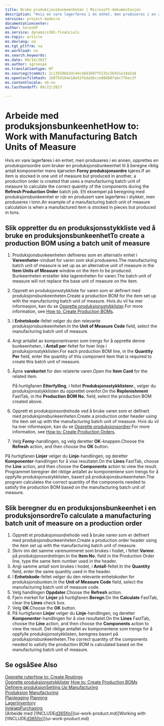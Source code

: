 ```yaml
---
title: Bruke produksjonsbunkeenheten | Microsoft-dokumentasjon
description: "Hvis en vare lagerføres i én enhet, men produseres i en annen, må produksjonsordren bruke en produksjonsbunkeenhet til å beregne riktig antall komponenter. Ett eksempel på beregning med produksjonsbunkeenhet er når en produsert vare lagerføres i stykker, men produseres i tonn."
services: project-madeira
documentationcenter: 
author: SorenGP
ms.service: dynamics365-financials
ms.topic: article
ms.devlang: na
ms.tgt_pltfrm: na
ms.workload: na
ms.search.keywords: 
ms.date: 09/14/2017
ms.author: sgroespe
ms.translationtype: HT
ms.sourcegitcommit: 2c13559bb3dc44cdb61697f5135c5b931e34d2a8
ms.openlocfilehash: 1b075d164e18a52fbda56cced8d88fabc77bec3f
ms.contentlocale: nb-no
ms.lasthandoff: 09/22/2017

---
```

# <a name="how-to-work-with-manufacturing-batch-units-of-measure"></a><span data-ttu-id="3e64c-104">Arbeide med produksjonsbunkeenhet</span><span class="sxs-lookup"><span data-stu-id="3e64c-104">How to: Work with Manufacturing Batch Units of Measure</span></span>
<span data-ttu-id="3e64c-105">Hvis en vare lagerføres i én enhet, men produseres i en annen, opprettes en produksjonsordre som bruker en produksjonsbunkeenhet til å beregne riktig antall komponenter mens kjørselen **Forny produksjonsordre** kjøres.</span><span class="sxs-lookup"><span data-stu-id="3e64c-105">If an item is stocked in one unit of measure but produced in another, a production order is created that uses a manufacturing batch unit of measure to calculate the correct quantity of the components during the **Refresh Production Order** batch job.</span></span> <span data-ttu-id="3e64c-106">Ett eksempel på beregning med produksjonsbunkeenhet er når en produsert vare lagerføres i stykker, men produseres i tonn.</span><span class="sxs-lookup"><span data-stu-id="3e64c-106">An example of a manufacturing batch unit of measure calculation is when a manufactured item is stocked in pieces but produced in tons.</span></span>  

## <a name="to-create-a-production-bom-using-a-batch-unit-of-measure"></a><span data-ttu-id="3e64c-107">Slik oppretter du en produksjonsstykkliste ved å bruke en produksjonsbunkeenhet</span><span class="sxs-lookup"><span data-stu-id="3e64c-107">To create a production BOM using a batch unit of measure</span></span>  
1.  <span data-ttu-id="3e64c-108">Produksjonsbunkeenheten defineres som en alternativ enhet i **Vareenheter**-vinduet for varen som skal produseres.</span><span class="sxs-lookup"><span data-stu-id="3e64c-108">The manufacturing batch unit of measure is set up as an alternative unit of measure in the **Item Units of Measure** window on the item to be produced.</span></span> <span data-ttu-id="3e64c-109">Bunkeenheten erstatter ikke lagerenheten for varen.</span><span class="sxs-lookup"><span data-stu-id="3e64c-109">The batch unit of measure will not replace the base unit of measure on the item.</span></span>  
2.  <span data-ttu-id="3e64c-110">Opprett en produksjonsstykkliste for varen som er definert med produksjonsbunkeenheten.</span><span class="sxs-lookup"><span data-stu-id="3e64c-110">Create a production BOM for the item set up with the manufacturing batch unit of measure.</span></span> <span data-ttu-id="3e64c-111">Hvis du vil ha mer informasjon, kan du se [Opprette produksjonsstykklister](production-how-to-create-production-boms.md).</span><span class="sxs-lookup"><span data-stu-id="3e64c-111">For more information, see [How to: Create Production BOMs](production-how-to-create-production-boms.md).</span></span>  
3.  <span data-ttu-id="3e64c-112">I **Enhetskode**-feltet velger du den relevante produksjonsbunkeenheten.</span><span class="sxs-lookup"><span data-stu-id="3e64c-112">In the **Unit of Measure Code** field, select the manufacturing batch unit of measure.</span></span>  
4.  <span data-ttu-id="3e64c-113">Angi antallet av komponentvaren som trengs for å opprette denne bunkeenheten, i **Antall per**-feltet for hver linje i produksjonsstykklisten.</span><span class="sxs-lookup"><span data-stu-id="3e64c-113">For each production BOM line, in the **Quantity Per** field, enter the quantity of this component item that is required to create this batch unit of measure.</span></span>  
5.  <span data-ttu-id="3e64c-114">Åpne **varekortet** for den relaterte varen.</span><span class="sxs-lookup"><span data-stu-id="3e64c-114">Open the **Item Card** for the related item.</span></span>  

    <span data-ttu-id="3e64c-115">På hurtigfanen **Etterfylling**, i feltet **Produksjonsstykklistenr.**, velger du produksjonsstykklisten du opprettet ovenfor.</span><span class="sxs-lookup"><span data-stu-id="3e64c-115">On the **Replenishment** FastTab, in the **Production BOM No.** field, select the production BOM created above.</span></span>  
6.  <span data-ttu-id="3e64c-116">Opprett et produksjonsordrehode ved å bruke varen som er definert med produksjonsbunkeenheten.</span><span class="sxs-lookup"><span data-stu-id="3e64c-116">Create a production order header using the item set up with the manufacturing batch unit of measure.</span></span> <span data-ttu-id="3e64c-117">Hvis du vil ha mer informasjon, kan du se [Opprette produksjonsordrer](production-how-to-create-production-orders.md).</span><span class="sxs-lookup"><span data-stu-id="3e64c-117">For more information, see [How to: Create Production Orders](production-how-to-create-production-orders.md).</span></span>  
7.  <span data-ttu-id="3e64c-118">Velg **Forny**-handlingen, og velg deretter **OK**-knappen.</span><span class="sxs-lookup"><span data-stu-id="3e64c-118">Choose the **Refresh** action, and then choose  the **OK** button.</span></span>  

<span data-ttu-id="3e64c-119">På hurtigfanen **Linjer** velger du **Linje**-handlingen, og deretter **Komponenter**-handlingen for å vise resultatet.</span><span class="sxs-lookup"><span data-stu-id="3e64c-119">On the **Lines** FastTab, choose the **Line** action, and then choose the **Components** action to view the result.</span></span> <span data-ttu-id="3e64c-120">Programmet beregner det riktige antallet av komponentene som trengs for å oppfylle produksjonsstykklisten, basert på produksjonsbunkeenheten.</span><span class="sxs-lookup"><span data-stu-id="3e64c-120">The program calculates the correct quantity of the components needed to satisfy the production BOM based on the manufacturing batch unit of measure.</span></span>  

## <a name="to-calculate-a-manufacturing-batch-unit-of-measure-on-a-production-order"></a><span data-ttu-id="3e64c-121">Slik beregner du en produksjonsbunkeenhet i en produksjonsordre</span><span class="sxs-lookup"><span data-stu-id="3e64c-121">To calculate a manufacturing batch unit of measure on a production order</span></span>  
1.  <span data-ttu-id="3e64c-122">Opprett et produksjonsordrehode ved å bruke varen som er definert med produksjonsbunkeenheten.</span><span class="sxs-lookup"><span data-stu-id="3e64c-122">Create a production order header using the item set up with the manufacturing batch unit of measure.</span></span>  
2.  <span data-ttu-id="3e64c-123">Skriv inn det samme varenummeret som brukes i hodet, i feltet **Varenr.** på produksjonsordrelinjen.</span><span class="sxs-lookup"><span data-stu-id="3e64c-123">In the **Item No.** field in the Production Order line, type the same item number used in the header.</span></span>  
3.  <span data-ttu-id="3e64c-124">Angi samme antall som brukes i hodet, i **Antall**-feltet.</span><span class="sxs-lookup"><span data-stu-id="3e64c-124">In the **Quantity** field, enter the same quantity used in the header.</span></span>  
4.  <span data-ttu-id="3e64c-125">I **Enhetskode**-feltet velger du den relevante enhetskoden for produksjonsbunken.</span><span class="sxs-lookup"><span data-stu-id="3e64c-125">In the **Unit of Measure Code** field, select the manufacturing batch unit of measure code.</span></span>  
5.  <span data-ttu-id="3e64c-126">Velg handlingen **Oppdater**.</span><span class="sxs-lookup"><span data-stu-id="3e64c-126">Choose the **Refresh** action.</span></span>
6.  <span data-ttu-id="3e64c-127">Fjern merket for **Linjer** på hurtigfanen **Beregn**.</span><span class="sxs-lookup"><span data-stu-id="3e64c-127">On the **Calculate** FastTab, clear the **Lines** check box.</span></span>  
7.  <span data-ttu-id="3e64c-128">Velg **OK**.</span><span class="sxs-lookup"><span data-stu-id="3e64c-128">Choose the **OK** button.</span></span>  
8.  <span data-ttu-id="3e64c-129">På hurtigfanen **Linjer** velger du **Linje**-handlingen, og deretter **Komponenter**-handlingen for å vise resultatet.</span><span class="sxs-lookup"><span data-stu-id="3e64c-129">On the **Lines** FastTab, choose the **Line** action, and then choose the **Components** action to view the result.</span></span> <span data-ttu-id="3e64c-130">Det riktige antallet av komponentene som trengs for å oppfylle produksjonsstykklisten, beregnes basert på produksjonsbunkeenheten.</span><span class="sxs-lookup"><span data-stu-id="3e64c-130">The correct quantity of the components needed to satisfy the production BOM is calculated based on the manufacturing batch unit of measure.</span></span>  

## <a name="see-also"></a><span data-ttu-id="3e64c-131">Se også</span><span class="sxs-lookup"><span data-stu-id="3e64c-131">See Also</span></span>  
[<span data-ttu-id="3e64c-132">Opprette ruter</span><span class="sxs-lookup"><span data-stu-id="3e64c-132">How to: Create Routings</span></span>](production-how-to-create-routings.md)  
<span data-ttu-id="3e64c-133">[Opprette produksjonsstykklister](production-how-to-create-production-boms.md)   </span><span class="sxs-lookup"><span data-stu-id="3e64c-133">[How to: Create Production BOMs](production-how-to-create-production-boms.md)   </span></span>  
[<span data-ttu-id="3e64c-134">Definere produksjon</span><span class="sxs-lookup"><span data-stu-id="3e64c-134">Setting Up Manufacturing</span></span>](production-configure-production-processes.md)  
<span data-ttu-id="3e64c-135">[Produksjon](production-manage-manufacturing.md)  </span><span class="sxs-lookup"><span data-stu-id="3e64c-135">[Manufacturing](production-manage-manufacturing.md)  </span></span>  
<span data-ttu-id="3e64c-136">[Planlegging](production-planning.md) </span><span class="sxs-lookup"><span data-stu-id="3e64c-136">[Planning](production-planning.md) </span></span>  
[<span data-ttu-id="3e64c-137">Lager</span><span class="sxs-lookup"><span data-stu-id="3e64c-137">Inventory</span></span>](inventory-manage-inventory.md)  
[<span data-ttu-id="3e64c-138">Innkjøp</span><span class="sxs-lookup"><span data-stu-id="3e64c-138">Purchasing</span></span>](purchasing-manage-purchasing.md)  
<span data-ttu-id="3e64c-139">[Arbeide med [!INCLUDE[d365fin](includes/d365fin_md.md)]](ui-work-product.md)</span><span class="sxs-lookup"><span data-stu-id="3e64c-139">[Working with [!INCLUDE[d365fin](includes/d365fin_md.md)]](ui-work-product.md)</span></span>  

